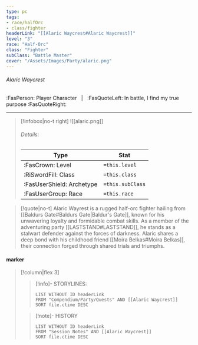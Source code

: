 ```yaml
---
type: pc
tags:
- race/halfOrc
- class/fighter
headerLink: "[[Alaric Waycrest#Alaric Waycrest]]"
level: "3"
race: "Half-Orc"
class: "Fighter"
subClass: "Battle Master"
cover: "/Assets/Images/Party/alaric.png"
---
```


###### Alaric Waycrest
:FasPerson: Player Character &nbsp; | &nbsp; :FasQuoteLeft: In battle, I find my true purpose :FasQuoteRight:
___
> [!infobox|no-t right]
> ![[alaric.png]]
> ###### Details:
> | Type | Stat |
> | ---- | ---- |
> | :FasCrown: Level   | `=this.level` |
> | :RiSwordFill: Class |  `=this.class`|
> | :FasUserShield: Archetype |  `=this.subClass`|
> |  :FasUserGroup: Race |  `=this.race`|

> [!quote|no-t]
> Alaric Wayrest is a rugged half-orc fighter hailing from [[Baldurs Gate#Baldurs Gate|Baldur's Gate]], known for his unwavering loyalty and formidable combat skills. As a member of the adventuring party [[LASTSTAND#LASTSTAND]], he stands as a stalwart defender against the forces of darkness. Alaric shares a deep bond with his childhood friend [[Moira Belkas#Moira Belkas]], their connection forged through shared trials and triumphs. 
 
#### marker
> [!column|flex 3]
>> [!info]- STORYLINES:
>>```dataview
>>LIST WITHOUT ID headerLink
>>FROM "Compendium/Party/Quests" AND [[Alaric Waycrest]]
>>SORT file.ctime DESC
>
>>[!note]- HISTORY
>>```dataview
>>LIST WITHOUT ID headerLink
>>FROM "Session Notes" AND [[Alaric Waycrest]]
>>SORT file.ctime DESC